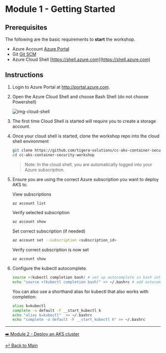 # Module 1 - Getting Started

## Prerequisites

The following are the basic requirements to **start** the workshop.

* Azure Account [Azure Portal](https://portal.azure.com)
* Git [Git SCM](https://git-scm.com/downloads)
* Azure Cloud Shell [https://shell.azure.com](https://shell.azure.com)

## Instructions

1. Login to Azure Portal at http://portal.azure.com.
2. Open the Azure Cloud Shell and choose Bash Shell (do not choose Powershell)

   ![img-cloud-shell](https://user-images.githubusercontent.com/104035488/214944180-0b72595f-b58d-445d-9bde-2530bd491ace.png)

3. The first time Cloud Shell is started will require you to create a storage account.

4. Once your cloud shell is started, clone the workshop repo into the cloud shell environment

   ```bash
   git clone https://github.com/tigera-solutions/cc-aks-container-security-workshop.git && \
   cd cc-aks-container-security-workshop
   ```

   > Note: In the cloud shell, you are automatically logged into your Azure subscription.

5. Ensure you are using the correct Azure subscription you want to deploy AKS to.

   View subscriptions

   ```bash
   az account list
   ```

   Verify selected subscription

   ```bash
   az account show
   ```

   Set correct subscription (if needed)

   ```bash
   az account set --subscription <subscription_id>
   ```

   Verify correct subscription is now set

   ```bash
   az account show
   ```

6. Configure the kubectl autocomplete.

   ```bash
   source <(kubectl completion bash) # set up autocomplete in bash into the current shell, bash-completion package should be installed first.
   echo "source <(kubectl completion bash)" >> ~/.bashrc # add autocomplete permanently to your bash shell.
   ```

   You can also use a shorthand alias for kubectl that also works with completion:

   ```bash
   alias k=kubectl
   complete -o default -F __start_kubectl k
   echo "alias k=kubectl"  >> ~/.bashrc
   echo "complete -o default -F __start_kubectl k" >> ~/.bashrc
   ```

---

[:arrow_right: Module 2 - Deploy an AKS cluster](module-2-deploy-aks.md) <br>

[:leftwards_arrow_with_hook: Back to Main](../README.md)